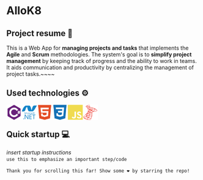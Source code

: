 # AlloK8

## Project resume 📑
This is a Web App for **managing projects and tasks** that implements the **Agile** and **Scrum** methodologies. The system's goal is to **simplify project management** by keeping track of progress and the ability to work in teams. It aids communication and productivity by centralizing the management of project tasks.~~~~

## Used technologies ⚙️
<img align="left" alt="c#" width="40px" src="https://github.com/devicons/devicon/blob/master/icons/csharp/csharp-plain.svg">

<img align="left" alt="dot-net" width="40px" src="https://github.com/devicons/devicon/blob/master/icons/dot-net/dot-net-plain-wordmark.svg">

<img align="left" alt="html" width="40px" src="https://github.com/devicons/devicon/blob/master/icons/html5/html5-plain.svg">

<img align="left" alt="css" width="40px" src="https://github.com/devicons/devicon/blob/master/icons/css3/css3-plain.svg">

<img align="left" alt="js" width="40px" src="https://github.com/devicons/devicon/blob/master/icons/javascript/javascript-plain.svg">

<img align="left" alt="sqlserver" width="40px" src="https://github.com/devicons/devicon/blob/master/icons/microsoftsqlserver/microsoftsqlserver-plain.svg">

<br/>
<br/>

## Quick startup 💻
*insert startup instructions*
<br/>
```use this to emphasize an important step/code```

```
Thank you for scrolling this far! Show some ❤ by starring the repo!
```